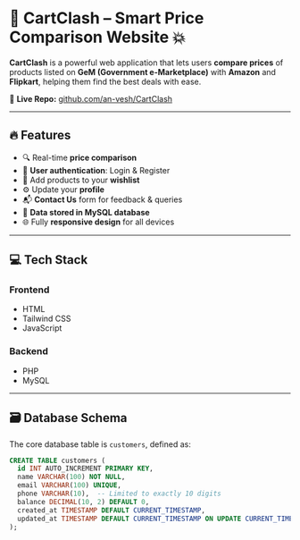 # 🛒 CartClash – Smart Price Comparison Website 💥

**CartClash** is a powerful web application that lets users **compare prices** of products listed on **GeM (Government e-Marketplace)** with **Amazon** and **Flipkart**, helping them find the best deals with ease.

🔗 **Live Repo:** [github.com/an-vesh/CartClash](https://github.com/an-vesh/CartClash)

---

## 🔥 Features

- 🔍 Real-time **price comparison**
- 🧾 **User authentication**: Login & Register
- 💖 Add products to your **wishlist**
- ⚙️ Update your **profile**
- 📬 **Contact Us** form for feedback & queries
- 💾 **Data stored in MySQL database**
- 🌐 Fully **responsive design** for all devices

---

## 💻 Tech Stack

### Frontend  
- HTML  
- Tailwind CSS  
- JavaScript  

### Backend  
- PHP  
- MySQL  

---

## 🗃️ Database Schema

The core database table is `customers`, defined as:

```sql
CREATE TABLE customers (
  id INT AUTO_INCREMENT PRIMARY KEY,
  name VARCHAR(100) NOT NULL,
  email VARCHAR(100) UNIQUE,
  phone VARCHAR(10),  -- Limited to exactly 10 digits
  balance DECIMAL(10, 2) DEFAULT 0,
  created_at TIMESTAMP DEFAULT CURRENT_TIMESTAMP,
  updated_at TIMESTAMP DEFAULT CURRENT_TIMESTAMP ON UPDATE CURRENT_TIMESTAMP
);
